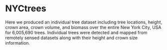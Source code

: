 # NYCtrees
Here we produced an individual tree dataset including tree locations, height, crown area, crown volume, and biomass over the entire New York City, USA for 6,005,690 trees. Individual trees were detected and mapped from remotely sensed datasets along with their height and crown size information. 
